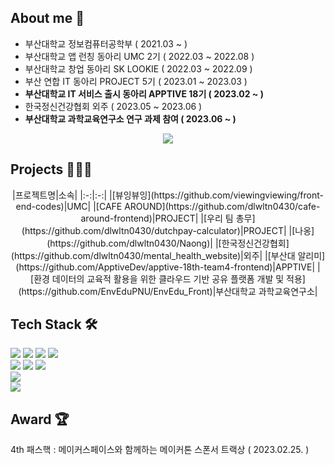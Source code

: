 ## About me 🐰
- 부산대학교 정보컴퓨터공학부 ( 2021.03 ~ )
- 부산대학교 앱 런칭 동아리 UMC 2기 ( 2022.03 ~ 2022.08 )   
- 부산대학교 창업 동아리 SK LOOKIE ( 2022.03 ~ 2022.09 )
- 부산 연합 IT 동아리 PROJECT 5기 ( 2023.01 ~ 2023.03 )
- **부산대학교 IT 서비스 출시 동아리 APPTIVE 18기 ( 2023.02 ~ )**
- 한국정신건강협회 외주 ( 2023.05 ~ 2023.06 )
- **부산대학교 과학교육연구소 연구 과제 참여 ( 2023.06 ~ )**
<div align="center">
    <a href="https://www.instagram.com/_zixxu__/">
		<img src="https://img.shields.io/badge/Instagram-E4405F?style=flat&logo=Instagram&logoColor=white" />
	</a>
</div>

## Projects 👩🏻‍💻
<div align="center">
	|프로젝트명|소속|
	|:-:|:-:|
	|[뷰잉뷰잉](https://github.com/viewingviewing/front-end-codes)|UMC|
	|[CAFE AROUND](https://github.com/dlwltn0430/cafe-around-frontend)|PROJECT|
	|[우리 팀 총무](https://github.com/dlwltn0430/dutchpay-calculator)|PROJECT|
	|[나옹](https://github.com/dlwltn0430/Naong)|
	|[한국정신건강협회](https://github.com/dlwltn0430/mental_health_website)|외주|
	|[부산대 알리미](https://github.com/ApptiveDev/apptive-18th-team4-frontend)|APPTIVE|
	|[환경 데이터의 교육적 활용을 위한 클라우드 기반 공유 플랫폼 개발 및 적용](https://github.com/EnvEduPNU/EnvEdu_Front)|부산대학교 과학교육연구소|
</div>

## Tech Stack 🛠️
<img src="https://img.shields.io/badge/Python-3776AB?style=for-the-badge&logo=Python&logoColor=white"> <img src="https://img.shields.io/badge/C-A8B9CC?style=for-the-badge&logo=C&logoColor=white"> <img src="https://img.shields.io/badge/C++-00599C?style=for-the-badge&logo=C%2B%2B&logoColor=white"> <img src="https://img.shields.io/badge/Java-007396?style=for-the-badge&logo=Conda-Forge&logoColor=white"><br>
<img src="https://img.shields.io/badge/JavaScript-F7DF1E?style=for-the-badge&logo=JavaScript&logoColor=white"> <img src="https://img.shields.io/badge/React-61DAFB?style=for-the-badge&logo=React&logoColor=white"> <img src="https://img.shields.io/badge/Sass-CC6699?style=for-the-badge&logo=Sass&logoColor=white"><br>
<img src="https://img.shields.io/badge/Kotlin-7F52FF?style=for-the-badge&logo=Kotlin&logoColor=white"><br>
<img src="https://img.shields.io/badge/Firebase-FFCA28?style=for-the-badge&logo=Firebase&logoColor=white">

## Award 🏆
4th 패스핵 : 메이커스페이스와 함께하는 메이커톤 스폰서 트랙상 ( 2023.02.25. )

